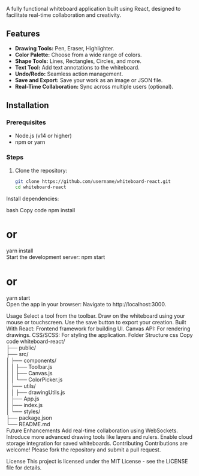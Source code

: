 
A fully functional whiteboard application built using React, designed to facilitate real-time collaboration and creativity.  

## Features  

- **Drawing Tools:** Pen, Eraser, Highlighter.  
- **Color Palette:** Choose from a wide range of colors.  
- **Shape Tools:** Lines, Rectangles, Circles, and more.  
- **Text Tool:** Add text annotations to the whiteboard.  
- **Undo/Redo:** Seamless action management.  
- **Save and Export:** Save your work as an image or JSON file.  
- **Real-Time Collaboration:** Sync across multiple users (optional).  

## Installation  

### Prerequisites  

- Node.js (v14 or higher)  
- npm or yarn  

### Steps  

1. Clone the repository:  
   ```bash  
   git clone https://github.com/username/whiteboard-react.git  
   cd whiteboard-react  
Install dependencies:

bash
Copy code
npm install  
# or  
yarn install  
Start the development server:
npm start  
# or  
yarn start  
Open the app in your browser:
Navigate to http://localhost:3000.

Usage
Select a tool from the toolbar.
Draw on the whiteboard using your mouse or touchscreen.
Use the save button to export your creation.
Built With
React: Frontend framework for building UI.
Canvas API: For rendering drawings.
CSS/SCSS: For styling the application.
Folder Structure
css
Copy code
whiteboard-react/  
├── public/  
├── src/  
│   ├── components/  
│   │   ├── Toolbar.js  
│   │   ├── Canvas.js  
│   │   └── ColorPicker.js  
│   ├── utils/  
│   │   ├── drawingUtils.js  
│   ├── App.js  
│   ├── index.js  
│   └── styles/  
├── package.json  
└── README.md  
Future Enhancements
Add real-time collaboration using WebSockets.
Introduce more advanced drawing tools like layers and rulers.
Enable cloud storage integration for saved whiteboards.
Contributing
Contributions are welcome! Please fork the repository and submit a pull request.

License
This project is licensed under the MIT License - see the LICENSE file for details.

